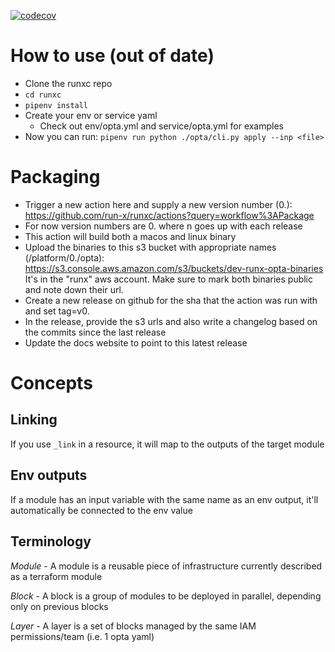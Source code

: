 [![codecov](https://codecov.io/gh/run-x/runxc/branch/main/graph/badge.svg?token=OA3PXV0HYX)](https://codecov.io/gh/run-x/runxc)

How to use (out of date)
==========
- Clone the runxc repo
- `cd runxc`
- `pipenv install`
- Create your env or service yaml
    - Check out env/opta.yml and service/opta.yml for examples
- Now you can run: `pipenv run python ./opta/cli.py apply --inp <file>`

Packaging
=========
- Trigger a new action here and supply a new version number (0.<n>): https://github.com/run-x/runxc/actions?query=workflow%3APackage
- For now version numbers are 0.<n> where n goes up with each release
- This action will build both a macos and linux binary
- Upload the binaries to this s3 bucket with appropriate names (/platform/0.<n>/opta): https://s3.console.aws.amazon.com/s3/buckets/dev-runx-opta-binaries It's in the "runx" aws account. Make sure to mark both binaries public and note down their url.
- Create a new release on github for the sha that the action was run with and set tag=v0.<n>
- In the release, provide the s3 urls and also write a changelog based on the commits since the last release
- Update the docs website to point to this latest release

Concepts
========

Linking
-------
If you use `_link` in a resource, it will map to the outputs of the target
module

Env outputs
-----------
If a module has an input variable with the same name as an env output, it'll
  automatically be connected to the env value

Terminology
-----------
*Module* - A module is a reusable piece of infrastructure currently described as a terraform module

*Block* - A block is a group of modules to be deployed in parallel, depending only on previous blocks

*Layer* - A layer is a set of blocks managed by the same IAM permissions/team (i.e. 1 opta yaml)
